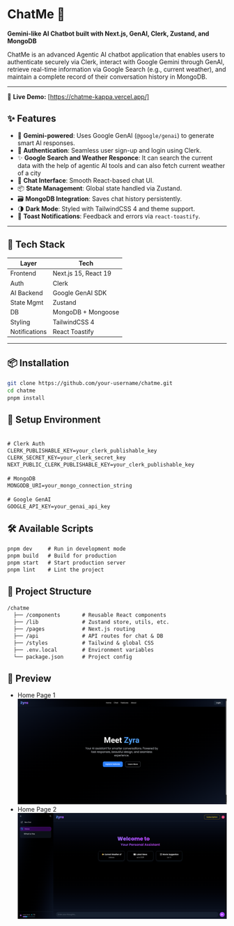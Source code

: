 # ChatMe 🤖  
**Gemini-like AI Chatbot built with Next.js, GenAI, Clerk, Zustand, and MongoDB**

ChatMe is an advanced Agentic AI chatbot application that enables users to authenticate securely via Clerk, interact with Google Gemini through GenAI, retrieve real-time information via Google Search (e.g., current weather), and maintain a complete record of their conversation history in MongoDB.

---
🔗 **Live Demo:** [https://chatme-kappa.vercel.app/]

## ✨ Features

- 🧠 **Gemini-powered**: Uses Google GenAI (`@google/genai`) to generate smart AI responses.
- 🔐 **Authentication**: Seamless user sign-up and login using Clerk.
- ✨ **Google Search and Weather Responce**:  It can search the current data with the help of agentic AI tools and can also fetch current weather of a city
- 💬 **Chat Interface**: Smooth React-based chat UI.
- 📦 **State Management**: Global state handled via Zustand.
- 🗃️ **MongoDB Integration**: Saves chat history persistently.
- 🌗 **Dark Mode**: Styled with TailwindCSS 4 and theme support.
- 🔔 **Toast Notifications**: Feedback and errors via `react-toastify`.

---

## 🚀 Tech Stack

| Layer        | Tech                     |
|--------------|--------------------------|
| Frontend     | Next.js 15, React 19     |
| Auth         | Clerk                    |
| AI Backend   | Google GenAI SDK         |
| State Mgmt   | Zustand                  |
| DB           | MongoDB + Mongoose       |
| Styling      | TailwindCSS 4            |
| Notifications| React Toastify           |

---

## 📦 Installation

```bash
git clone https://github.com/your-username/chatme.git
cd chatme
pnpm install
```
## 🔧 Setup Environment
```

# Clerk Auth
CLERK_PUBLISHABLE_KEY=your_clerk_publishable_key
CLERK_SECRET_KEY=your_clerk_secret_key
NEXT_PUBLIC_CLERK_PUBLISHABLE_KEY=your_clerk_publishable_key

# MongoDB
MONGODB_URI=your_mongo_connection_string

# Google GenAI
GOOGLE_API_KEY=your_genai_api_key

```
## 🛠 Available Scripts
```
pnpm dev     # Run in development mode
pnpm build   # Build for production
pnpm start   # Start production server
pnpm lint    # Lint the project

```
## 📁 Project Structure
```
/chatme
  ├── /components       # Reusable React components
  ├── /lib              # Zustand store, utils, etc.
  ├── /pages            # Next.js routing
  ├── /api              # API routes for chat & DB
  ├── /styles           # Tailwind & global CSS
  ├── .env.local        # Environment variables
  └── package.json      # Project config

```
## 📸 Preview
- Home Page 1
![Chatme UI Screenshot](HomePage.png) 
- Home Page 2
![Chatme UI Screenshot](AIResponcePage.png) 
